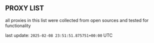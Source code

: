 ## PROXY LIST

all proxies in this list were collected from open sources and tested for functionality

last update: `2025-02-08 23:51:51.875751+00:00` UTC
